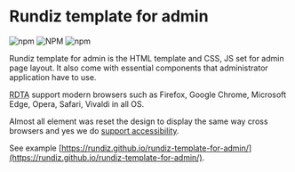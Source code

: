 # Rundiz template for admin

![npm](https://img.shields.io/npm/v/rundiz-template-for-admin) 
![NPM](https://img.shields.io/npm/l/rundiz-template-for-admin) 
![npm](https://img.shields.io/npm/dt/rundiz-template-for-admin)

Rundiz template for admin is the HTML template and CSS, JS set for admin page layout. It also come with essential components that administrator application have to use.

<abbr title="Rundiz template for admin">RDTA</abbr> support modern browsers such as Firefox, Google Chrome, Microsoft Edge, Opera, Safari, Vivaldi in all OS.

Almost all element was reset the design to display the same way cross browsers and yes we do [support accessibility](http://www.outlinenone.com/).

See example [https://rundiz.github.io/rundiz-template-for-admin/](https://rundiz.github.io/rundiz-template-for-admin/).